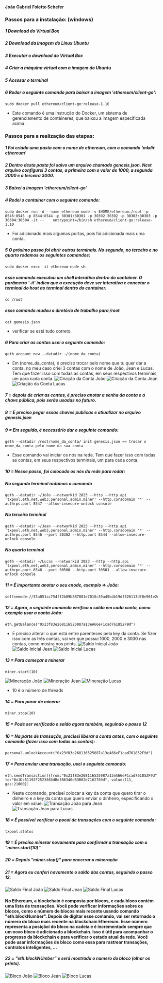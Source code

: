 #### João Gabriel Foletto Schefer


### Passos para a instalação: (windows)

##### 1 Download do Virtual Box

##### 2 Download da imagem do Linux Ubuntu

##### 3 Executar o download do Virtual Box

##### 4 Criar a máquina virtual com a imagem do Ubuntu

##### 5 Acessar o terminal

##### 6 Rodar o seguinte comando para baixar a imagem 'ethereum/client-go':
	sudo docker pull ethereum/client-go:release-1.10
	
- Este comando é uma instrução do Docker, um sistema de gerenciamento de contêineres, que baixou a imagem especificada acima.
    
    
### Passos para a realização das etapas:

##### 1 Foi criada uma pasta com o nome de ethereum, com o comando 'mkdir ethereum'

##### 2 Dentro desta pasta foi salvo um arquivo chamado genesis.json. Nest arquivo configurei 3 contas, a primeira com o valor de 1000, a segunda 2000 e a terceira 3000.

##### 3 Baixei a imagem 'ethereum/client-go'

##### 4 Rodei o container com o seguinte comando:
	sudo docker run -d --name ethereum-node -v $HOME/ethereum:/root -p 8545:8545 -p 8544:8544 -p 30301:30301 -p 30302:30302 -p 30303:30303 -p 30304:30304 -it -- 	entrypoint=/bin/sh ethereum/client-go:release-1.10
	
- Foi adicionado mais algumas portas, pois foi adicionada mais uma conta.

##### 5 O próximo passo foi abrir outros terminais. No segundo, no terceiro e no quarto rodamos os seguintes comandos:
	sudo docker exec -it ethereum-node sh
	
##### esse comando executou um shell interativo dentro do container. O parâmetro '-it' indica que a execução deve ser interativa e conectar o terminal do host ao terminal dentro do container.
    cd /root
	
##### esse comando mudou o diretório de trabalho para /root
	cat genesis.json
	
- verificar se está tudo correto.

##### 6 Para criar as contas usei o seguinte comando:
	geth account new --datadir ~/(nome_da_conta)
	
- Em (nome_da_conta), é preciso trocar pelo nome que tu quer dar a conta, no meu caso criei 3 contas com o nome de João, Jean e Lucas. Tem que fazer isso com todas as contas, em seus respectivos terminais, um para cada conta.
![Criação da Conta João](criacao_conta_joao.png)
![Criação da Conta Jean](criacao_conta_jean.png)
![Criação da Conta Lucas](criacao_conta_lucas.png)


##### 7 =  depois de criar as contas, é preciso anotar a senha da conta e a chave pública, pois serão usadas no futuro.


##### 8 = É preciso pegar essas chaves publicas e atiualizar no arquivo genesis.json


##### 9 = Em seguida, é necessário dar o seguinte comando:
	geth --datadir /root/nome_da_conta/ init genesis.json == trocar o nome_da_conta pelo nome da sua conta
- Esse comando vai iniciar os nós na rede. Tem que fazer isso com todas as contas, em seus respectivos terminais, um para cada conta.
    
    
##### 10 = Nesse passo, foi colocado os nós da rede para rodar:
##### No segundo terminal rodamos o comando
    geth --datadir ~/João --networkid 2023 --http --http.api 'txpool,eth,net,web3,personal,admin,miner' --http.corsdomain '*' --authrpc.port 8547 --allow-insecure-unlock console
    
    
##### No terceiro terminal
    geth --datadir ~/Jean --networkid 2023 --http --http.api 'txpool,eth,net,web3,personal,admin,miner' --http.corsdomain '*' --authrpc.port 8546 --port 30302 --http.port 8544 --allow-insecure-unlock console
    
    
##### No quarto terminal 
    geth --datadir ~/Lucas --networkid 2023 --http --http.api 'txpool,eth,net,web3,personal,admin,miner' --http.corsdomain '*' --authrpc.port 8548 --port 30500 --http.port 30501 --allow-insecure-unlock console
	
	
##### 11 = É importante anotar o seu enode, exemplo => João: 
	self=enode://33a051ac754ff2b09b887081e7018c39a45bdb19df326113df0e961e2c996337c7f174ca7d345c41e8daa11a6451b5be99fe4a38d98c191ed97dcfd4488ece2d@127.0.0.1:30303
	
	
##### 12 = Agora, o seguinte comando verifica o saldo em cada conta, como exemplo usar a conta João:
	eth.getBalance("0x23f83e268116525087a13eA66eF1cad761852F9d") 
- É preciso alterar o que está entre parenteses pela key da conta. Se fizer isso com as três contas, vai ver que possui 1000, 2000 e 3000 nas contas, como mostra nos prints.
![Saldo Inicial João](saldo_inicial_joao.png)
![Saldo Inicial Jean](saLdo_inicial_jean.png)
![Saldo Inicial Lucas](saldo_inicial_lucas.png)	
	

##### 13 = Para começar a minerar
    miner.start(10)
![Mineração João](mineracao_joao.png)
![Mineração Jean](mineracao_jean.png)
![Mineração Lucas](mineracao_lucas.png)

- 10 é o número de threads

##### 14 = Para parar de minerar
    miner.stop(10)
    

##### 15 = Pode ser verificado o saldo agora também, seguindo o passo 12


##### 16 = Na parte de transação, precisei liberar a conta antes, com o seguinte comando (fazer isso com todas as contas):
	personal.unlockAccount("0x23f83e268116525087a13eA66eF1cad761852F9d")
	
	
##### 17 = Para enviar uma transação, usei o seguinte comando:
	eth.sendTransaction({from:"0x23f83e268116525087a13eA66eF1cad761852F9d", to:"0x1Dc51192F2523868dBe386340d63B62d7162780d", value:111, gas:21000})
	
- Neste ccomando, precisei colocar a key da conta que quero tirar o dinheiro e a key da conta que quero enviar o dinheiro, especificando o valor em value.
![Transação João para Jean](transação_joao_jean.png)
![Transação Jean para Lucas](transacao_jean_lucas.png)


##### 18 = É possível verificar o poool de transações com o seguinte comando:
	txpool.status

##### 19 = É preciso minerar novamente para confirmar a transação com o "miner.start(10)"


##### 20 = Depois "miner.stop()" para encerrar a mineração


##### 21 = Agora eu conferi novamente o saldo das contas, seguindo o passo 12.
![Saldo Final João](saldo_final_joao.png)
![Saldo Final Jean](saLdo_final_jean.png)
![Saldo Final Lucas](saldo_final_lucas.png)	


#### No Ethereum, a blockchain é composta por blocos, e cada bloco contém uma lista de transações. Você pode verificar informações sobre os blocos, como o número de blocos mais recente usando comando "eth.blockNumber". Depois de digitar esse comando, vai ser retornado o número do bloco mais recente na blockchain Ethereum. Esse número representa a posiçãoi do bloco na cadeia e é incrementado sempre que um novo bloco é adicionado a blockchain. Isso é útil para acompanhar o progresso da blockchain e para verificar o estado atual da rede. Você pode usar informações de bloco como essa para rastrear transações, contratos inteligentes, ...

##### 22 = "eth.blockNUmber" e será mostrada o numero do bloco (olhar os prints).
![Bloco João](bloco_joao.png)
![Bloco Jean](bloco_jean.png)
![Bloco Lucas](bloco_lucas.png)
